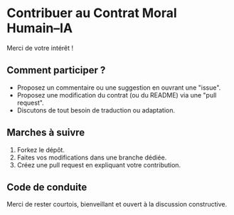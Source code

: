 # Contribuer au Contrat Moral Humain–IA

Merci de votre intérêt !

## Comment participer ?
- Proposez un commentaire ou une suggestion en ouvrant une "issue".
- Proposez une modification du contrat (ou du README) via une "pull request".
- Discutons de tout besoin de traduction ou adaptation.

## Marches à suivre
1. Forkez le dépôt.
2. Faites vos modifications dans une branche dédiée.
3. Créez une pull request en expliquant votre contribution.

## Code de conduite
Merci de rester courtois, bienveillant et ouvert à la discussion constructive.
